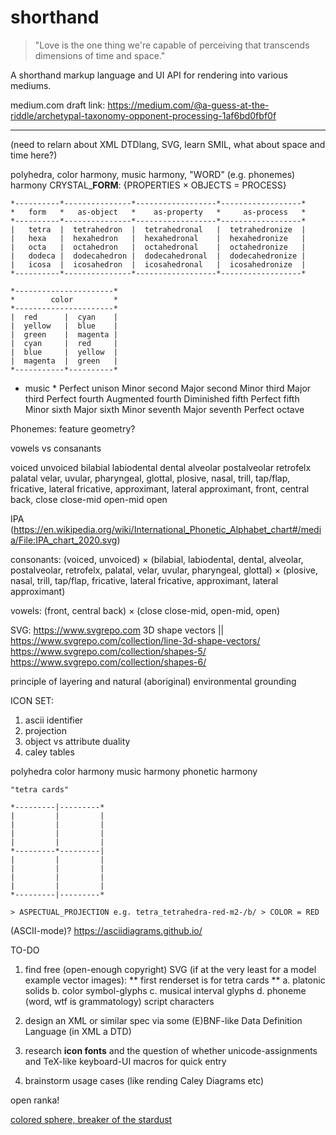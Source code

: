 # shorthand

> "Love is the one thing we're capable of perceiving that transcends dimensions of time and space."

A shorthand markup language and UI API for rendering into various mediums.


medium.com draft link: https://medium.com/@a-guess-at-the-riddle/archetypal-taxonomy-opponent-processing-1af6bd0fbf0f

*****

(need to relarn about XML DTDlang, SVG, learn SMIL, what about space and time here?)

polyhedra, color harmony, music harmony, "WORD" (e.g. phonemes) harmony
CRYSTAL_**FORM**: {PROPERTIES × OBJECTS = PROCESS}

```
*----------*---------------*------------------*------------------*
*   form   *   as-object   *    as-property   *     as-process   *
*----------*---------------*------------------*------------------*
|   tetra  |  tetrahedron  |  tetrahedronal   |  tetrahedronize  |
|   hexa   |  hexahedron   |  hexahedronal    |  hexahedronize   |
|   octa   |  octahedron   |  octahedronal    |  octahedronize   |
|   dodeca |  dodecahedron |  dodecahedronal  |  dodecahedronize |
|   icosa  |  icosahedron  |  icosahedronal   |  icosahedronize  |
*----------*---------------*------------------*------------------*
```

```
*----------------------*
*        color         *
*----------------------*
|  red      |  cyan    |
|  yellow   |  blue    |
|  green    |  magenta |
|  cyan     |  red     |
|  blue     |  yellow  |
|  magenta  |  green   |
*-----------*----------*
```

* music *
Perfect unison
Minor second
Major second
Minor third
Major third
Perfect fourth
Augmented fourth
Diminished fifth
Perfect fifth
Minor sixth
Major sixth
Minor seventh
Major seventh
Perfect octave 

Phonemes:
feature geometry?

vowels vs consanants

voiced
unvoiced
bilabial
labiodental
dental
alveolar
postalveolar
retrofelx
palatal
velar, uvular, pharyngeal, glottal, plosive, nasal, trill, tap/flap, fricative, lateral fricative, approximant, lateral approximant, front, central back, close
close-mid
open-mid
open


IPA (https://en.wikipedia.org/wiki/International_Phonetic_Alphabet_chart#/media/File:IPA_chart_2020.svg)

consonants: (voiced, unvoiced) × (bilabial, labiodental, dental, alveolar, postalveolar, retrofelx, palatal, velar, uvular, pharyngeal, glottal) × (plosive, nasal, trill, tap/flap, fricative, lateral fricative, approximant, lateral approximant)

vowels: (front, central back) × (close close-mid, open-mid, open)

SVG: https://www.svgrepo.com
3D shape vectors || https://www.svgrepo.com/collection/line-3d-shape-vectors/
https://www.svgrepo.com/collection/shapes-5/
https://www.svgrepo.com/collection/shapes-6/

principle of layering and natural (aboriginal) environmental grounding


ICON SET:

1. ascii identifier
2. projection
3. object vs attribute duality
4. caley tables

polyhedra
color harmony
music harmony
phonetic harmony

```
"tetra cards"

*---------|---------*
|         |         |
|         |         |
|         |         |
|         |         |
*---------*---------|
|         |         |
|         |         |
|         |         |
|         |         |
*---------|---------*
```

`> ASPECTUAL_PROJECTION e.g. tetra_tetrahedra-red-m2-/b/ > COLOR = RED`


(ASCII-mode)?
https://asciidiagrams.github.io/


TO-DO

1. find free (open-enough copyright) SVG (if at the very least for a model example vector images):
   ** first renderset is for tetra cards **
   a. platonic solids
   b. color symbol-glyphs
   c. musical interval glyphs
   d. phoneme (word, wtf is grammatology) script characters
   
3. design an XML or similar spec via some (E)BNF-like Data Definition Language (in XML a DTD)
4. research **icon fonts** and the question of whether unicode-assignments and TeX-like keyboard-UI macros for quick entry
5. brainstorm usage cases (like rending Caley Diagrams etc)



open ranka!

[colored sphere, breaker of the stardust](/break-the-dust.png)
